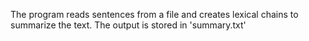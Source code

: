 The program reads sentences from a file and creates lexical chains to summarize the text.
The output is stored in 'summary.txt'

